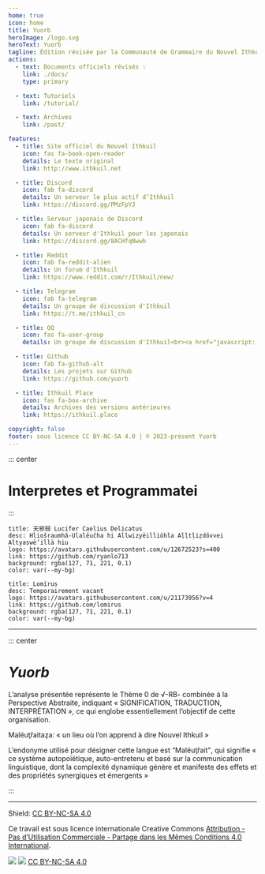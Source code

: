 ```yaml
---
home: true
icon: home
title: Yuorb
heroImage: /logo.svg
heroText: Yuorb
tagline: Édition révisée par la Communauté de Grammaire du Nouvel Ithkuil
actions:
  - text: Documents officiels révisés 💡
    link: ./docs/
    type: primary

  - text: Tutoriels
    link: /tutorial/

  - text: Archives
    link: /past/

features:
  - title: Site officiel du Nouvel Ithkuil
    icon: fas fa-book-open-reader
    details: Le texte original
    link: http://www.ithkuil.net

  - title: Discord
    icon: fab fa-discord
    details: Un serveur le plus actif d’Ithkuil
    link: https://discord.gg/PMzFpYJ

  - title: Serveur japonais de Discord
    icon: fab fa-discord
    details: Un serveur d'Ithkuil pour les japonais
    link: https://discord.gg/8ACHfqNwwb

  - title: Reddit
    icon: fab fa-reddit-alien
    details: Un forum d'Ithkuil
    link: https://www.reddit.com/r/Ithkuil/new/

  - title: Telegram
    icon: fab fa-telegram
    details: Un groupe de discussion d'Ithkuil
    link: https://t.me/ithkuil_cn

  - title: QQ
    icon: fas fa-user-group
    details: Un groupe de discussion d'Ithkuil<br><a href="javascript:(function copyQQGroupCode() { const qqGroupCode = '865538600'; const textarea = document.createElement('textarea'); textarea.value = qqGroupCode; document.body.appendChild(textarea); textarea.select(); document.execCommand('copy'); document.body.removeChild(textarea); alert('Numéro de groupe copié avec succès'); })()">Cliquez pour copier le numéro de groupe QQ</a>

  - title: Github
    icon: fab fa-github-alt
    details: Les projets sur Github
    link: https://github.com/yuorb

  - title: Ithkuil Place
    icon: fas fa-box-archive
    details: Archives des versions antérieures
    link: https://ithkuil.place

copyright: false
footer: sous licence CC BY-NC-SA 4.0 | © 2023-présent Yuorb
---
```


::: center
# Interpretes et Programmatei
:::
<div class="vp-card-container">

```component VPCard
title: 天邪弱 Lucifer Caelius Delicatus
desc: Hliošraumhâ-Ulalëučha hi Allwizyëilliöhla Aḷḷtḷiẓdövvei Altyaswë’illä hiu
logo: https://avatars.githubusercontent.com/u/12672523?s=400
link: https://github.com/ryanlo713
background: rgba(127, 71, 221, 0.1)
color: var(--my-bg)
```

```component VPCard
title: Lomírus
desc: Temporairement vacant
logo: https://avatars.githubusercontent.com/u/21173956?v=4
link: https://github.com/lomirus
background: rgba(127, 71, 221, 0.1)
color: var(--my-bg)
```

</div>

------

::: center

# *Yuorb*

L’analyse présentée représente le Thème 0 de √-RB- combinée à la Perspective Abstraite, indiquant « SIGNIFICATION, TRADUCTION, INTERPRÉTATION », ce qui englobe essentiellement l’objectif de cette organisation.

Malëuţřaitaẓa: « un lieu où l’on apprend à dire Nouvel Ithkuil »

L’endonyme utilisé pour désigner cette langue est <q>Malëuţřait</q>, qui signifie « ce système autopoïétique, auto-entretenu et basé sur la communication linguistique, dont la complexité dynamique génère et manifeste des effets et des propriétés synergiques et émergents »

:::

------

Shield: [CC BY-NC-SA 4.0][cc-by-nc-sa]

Ce travail est sous licence internationale Creative Commons [Attribution - Pas d’Utilisation Commerciale - Partage dans les Mêmes Conditions 4.0 International][cc-by-nc-sa].

![][cc-by-nc-sa-image] ![][cc-by-nc-sa-shield] [CC BY-NC-SA 4.0][cc-by-nc-sa]

[cc-by-nc-sa]: http://creativecommons.org/licenses/by-nc-sa/4.0/
[cc-by-nc-sa-image]: https://licensebuttons.net/l/by-nc-sa/4.0/88x31.png
[cc-by-nc-sa-shield]: https://img.shields.io/badge/License-CC%20BY--NC--SA%204.0-lightgrey.svg